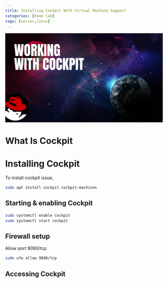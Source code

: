 ```yaml
---
title: Installing Cockpit With Virtual Machine Support
categories: [home lab]
tags: [server,linux]
---
```


![Alt Text](/assets/img/Working-With-Cockpit%20.png)

# What Is Cockpit



# Installing Cockpit

To install cockpit issue,

```bash
sudo apt install cockpit cockpit-machines
```

## Starting & enabling Cockpit

```bash
sudo systemctl enable cockpit
sudo systemctl start cockpit
```

## Firewall setup

Allow port 9090/tcp

```bash
sudo ufw allow 9090/tcp
```

## Accessing Cockpit

